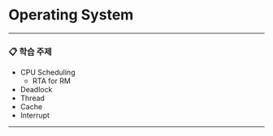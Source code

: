 # Operating System

---

### 📋 학습 주제
- CPU Scheduling
  - RTA for RM
- Deadlock
- Thread
- Cache
- Interrupt
---



